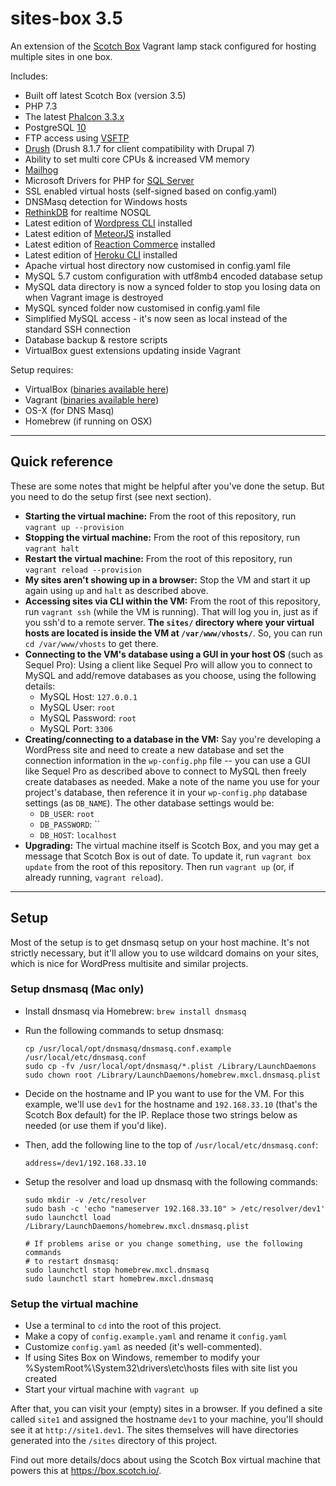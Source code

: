 # sites-box 3.5

An extension of the [Scotch Box](https://box.scotch.io/) Vagrant lamp stack configured for hosting multiple sites in one box.

Includes:

- Built off latest Scotch Box (version 3.5)
- PHP 7.3
- The latest [Phalcon 3.3.x](https://phalconphp.com/)
- PostgreSQL [10](https://www.postgresql.org/)
- FTP access using [VSFTP](https://security.appspot.com/vsftpd.html)
- [Drush](http://www.drush.org/) (Drush 8.1.7 for client compatibility with Drupal 7)
- Ability to set multi core CPUs & increased VM memory
- [Mailhog](https://github.com/mailhog/MailHog)
- Microsoft Drivers for PHP for [SQL Server](https://github.com/Microsoft/msphpsql)
- SSL enabled virtual hosts (self-signed based on config.yaml)
- DNSMasq detection for Windows hosts
- [RethinkDB](https://rethinkdb.com/) for realtime NOSQL
- Latest edition of [Wordpress CLI](https://wp-cli.org/) installed
- Latest edition of [MeteorJS](https://www.meteor.com) installed
- Latest edition of [Reaction Commerce](https://reactioncommerce.com/) installed
- Latest edition of [Heroku CLI](https://devcenter.heroku.com/articles/heroku-cli) installed
- Apache virtual host directory now customised in config.yaml file
- MySQL 5.7 custom configuration with utf8mb4 encoded database setup
- MySQL data directory is now a synced folder to stop you losing data on when Vagrant image is destroyed
- MySQL synced folder now customised in config.yaml file
- Simplified MySQL access - it's now seen as local instead of the standard SSH connection
- Database backup & restore scripts
- VirtualBox guest extensions updating inside Vagrant

Setup requires:

- VirtualBox ([binaries available here](https://www.virtualbox.org/wiki/Downloads))
- Vagrant ([binaries available here](http://www.vagrantup.com/downloads.html))
- OS-X (for DNS Masq)
- Homebrew (if running on OSX)

---

## Quick reference

These are some notes that might be helpful after you've done the setup. But you need to do the setup first (see next section).

- **Starting the virtual machine:** From the root of this repository, run `vagrant up --provision`
- **Stopping the virtual machine:** From the root of this repository, run `vagrant halt`
- **Restart the virtual machine:** From the root of this repository, run `vagrant reload --provision`
- **My sites aren't showing up in a browser:** Stop the VM and start it up again using `up` and `halt` as described above.
- **Accessing sites via CLI within the VM:** From the root of this repository, run `vagrant ssh` (while the VM is running). That will log you in, just as if you ssh'd to a remote server. **The `sites/` directory where your virtual hosts are located is inside the VM at `/var/www/vhosts/`**. So, you can run `cd /var/www/vhosts` to get there.
- **Connecting to the VM's database using a GUI in your host OS** (such as Sequel Pro): Using a client like Sequel Pro will allow you to connect to MySQL and add/remove databases as you choose, using the following details:
  - MySQL Host: `127.0.0.1`
  - MySQL User: `root`
  - MySQL Password: `root`
  - MySQL Port: `3306`
- **Creating/connecting to a database in the VM:** Say you're developing a WordPress site and need to create a new database and set the connection information in the `wp-config.php` file -- you can use a GUI like Sequel Pro as described above to connect to MySQL then freely create databases as needed. Make a note of the name you use for your project's database, then reference it in your `wp-config.php` database settings (as `DB_NAME`). The other database settings would be:
  - `DB_USER`: `root`
  - `DB_PASSWORD`: ``
  - `DB_HOST`: `localhost`
- **Upgrading:** The virtual machine itself is Scotch Box, and you may get a message that Scotch Box is out of date. To update it, run `vagrant box update` from the root of this repository. Then run `vagrant up` (or, if already running, `vagrant reload`).

---

## Setup

Most of the setup is to get dnsmasq setup on your host machine. It's not strictly necessary, but it'll allow you to use wildcard domains on your sites, which is nice for WordPress multisite and similar projects.

### Setup dnsmasq (Mac only)

- Install dnsmasq via Homebrew: `brew install dnsmasq`
- Run the following commands to setup dnsmasq:

  ```
  cp /usr/local/opt/dnsmasq/dnsmasq.conf.example /usr/local/etc/dnsmasq.conf
  sudo cp -fv /usr/local/opt/dnsmasq/*.plist /Library/LaunchDaemons
  sudo chown root /Library/LaunchDaemons/homebrew.mxcl.dnsmasq.plist
  ```

- Decide on the hostname and IP you want to use for the VM. For this example, we'll use `dev1` for the hostname and `192.168.33.10` (that's the Scotch Box default) for the IP. Replace those two strings below as needed (or use them if you'd like).
- Then, add the following line to the top of `/usr/local/etc/dnsmasq.conf`:

  ```
  address=/dev1/192.168.33.10
  ```

- Setup the resolver and load up dnsmasq with the following commands:

  ```
  sudo mkdir -v /etc/resolver
  sudo bash -c 'echo "nameserver 192.168.33.10" > /etc/resolver/dev1'
  sudo launchctl load /Library/LaunchDaemons/homebrew.mxcl.dnsmasq.plist

  # If problems arise or you change something, use the following commands
  # to restart dnsmasq:
  sudo launchctl stop homebrew.mxcl.dnsmasq
  sudo launchctl start homebrew.mxcl.dnsmasq
  ```

### Setup the virtual machine

- Use a terminal to `cd` into the root of this project.
- Make a copy of `config.example.yaml` and rename it `config.yaml`
- Customize `config.yaml` as needed (it's well-commented).
- If using Sites Box on Windows, remember to modify your %SystemRoot%\System32\drivers\etc\hosts files with site list you created
- Start your virtual machine with `vagrant up`

After that, you can visit your (empty) sites in a browser. If you defined a site called `site1` and assigned the hostname `dev1` to your machine, you'll should see it at `http://site1.dev1`. The sites themselves will have directories generated into the `/sites` directory of this project.

Find out more details/docs about using the Scotch Box virtual machine that powers this at <https://box.scotch.io/>.

